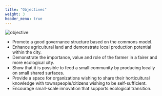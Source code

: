 ```yaml
---
title: "Objectives"
weight: 3
header_menu: true
---
```


![objective](../images/farm.png)

- Promote a good governance structure based on the commons model.
- Enhance agricultural land and demonstrate local production potential within the city.
- Demonstrate the importance, value and role of the farmer in a fairer and more ecological city.
- Show that it is possible to feed a small community by producing locally on small shared surfaces.
- Provide a space for organizations wishing to share their horticultural knowledge with townspeople/citizens wishing to be self-sufficient.
- Encourage small-scale innovation that supports ecological transition.
